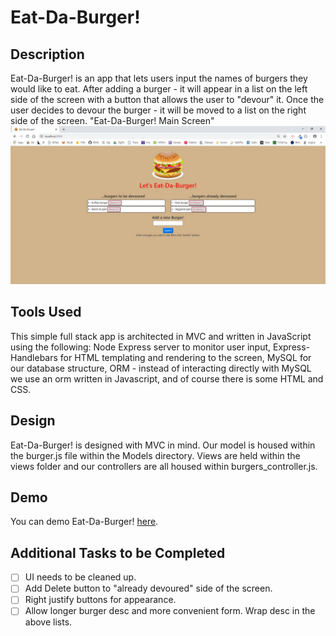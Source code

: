 # Eat-Da-Burger!

## Description
Eat-Da-Burger! is an app that lets users input the names of burgers they would like to eat. After adding a burger - it will appear in a list on the left side of the screen with a button that allows the user to "devour" it. Once the user decides to devour the burger - it will be moved to a list on the  right side of the screen. 
"Eat-Da-Burger! Main Screen"
![](./public/assets/img/EatDaBurger_Main_Screen.png)

## Tools Used
This simple full stack app is architected in MVC and written in JavaScript using the following:
Node Express server to monitor user input,
Express-Handlebars for HTML templating and rendering to the screen,
MySQL for our database structure,
ORM - instead of interacting directly with MySQL we use an orm written in Javascript,
and of course there is some HTML and CSS.

## Design
Eat-Da-Burger! is designed with MVC in mind. Our model is housed within the burger.js file within the Models directory. Views are held within the views folder and our controllers are all housed within burgers_controller.js. 

## Demo
You can demo Eat-Da-Burger! [here]().

## Additional Tasks to be Completed
- [ ] UI needs to be cleaned up.
- [ ] Add Delete button to "already devoured" side of the screen.
- [ ] Right justify buttons for appearance.
- [ ] Allow longer burger desc and more convenient form. Wrap desc in the above lists.